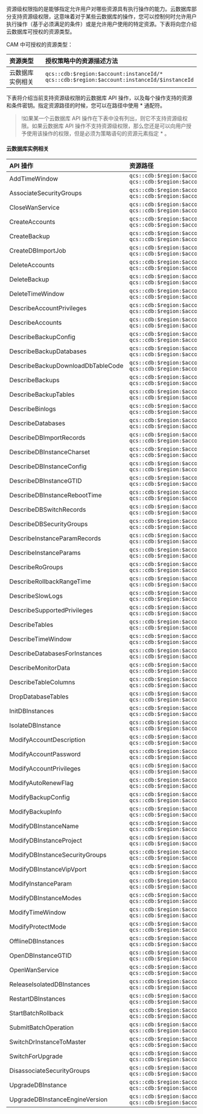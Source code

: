 资源级权限指的是能够指定允许用户对哪些资源具有执行操作的能力。云数据库部分支持资源级权限，这意味着对于某些云数据库的操作，您可以控制何时允许用户执行操作（基于必须满足的条件）或是允许用户使用的特定资源。下表将向您介绍云数据库可授权的资源类型。

CAM 中可授权的资源类型：

| 资源类型 | 授权策略中的资源描述方法 |
| :-------- |:-------------- |
| 云数据库实例相关 |  `qcs::cdb:$region:$account:instanceId/*`<br>`qcs::cdb:$region:$account:instanceId/$instanceId`

下表将介绍当前支持资源级权限的云数据库 API 操作，以及每个操作支持的资源和条件密钥。指定资源路径的时候，您可以在路径中使用 * 通配符。
>!如果某一个云数据库 API 操作在下表中没有列出，则它不支持资源级权限。如果云数据库 API 操作不支持资源级权限，那么您还是可以向用户授予使用该操作的权限，但是必须为策略语句的资源元素指定 *  。

#### 云数据库实例相关
| API 操作 | 资源路径 |
|:---------|:-------------|
|AddTimeWindow| `qcs::cdb:$region:$account:instanceId/*`<br>`qcs::cdb:$region:$account:instanceId/$instanceId`| 
|AssociateSecurityGroups|  `qcs::cdb:$region:$account:instanceId/*`<br>`qcs::cdb:$region:$account:instanceId/$instanceId`| 
|CloseWanService|  `qcs::cdb:$region:$account:instanceId/*`<br>`qcs::cdb:$region:$account:instanceId/$instanceId`| 
|CreateAccounts|  `qcs::cdb:$region:$account:instanceId/*`<br>`qcs::cdb:$region:$account:instanceId/$instanceId`| 
|CreateBackup|  `qcs::cdb:$region:$account:instanceId/*`<br>`qcs::cdb:$region:$account:instanceId/$instanceId`| 
|CreateDBImportJob|  `qcs::cdb:$region:$account:instanceId/*`<br>`qcs::cdb:$region:$account:instanceId/$instanceId`| 
|DeleteAccounts|  `qcs::cdb:$region:$account:instanceId/*`<br>`qcs::cdb:$region:$account:instanceId/$instanceId`| 
|DeleteBackup|  `qcs::cdb:$region:$account:instanceId/*`<br>`qcs::cdb:$region:$account:instanceId/$instanceId`| 
|DeleteTimeWindow|  `qcs::cdb:$region:$account:instanceId/*`<br>`qcs::cdb:$region:$account:instanceId/$instanceId`| 
|DescribeAccountPrivileges|  `qcs::cdb:$region:$account:instanceId/*`<br>`qcs::cdb:$region:$account:instanceId/$instanceId`| 
|DescribeAccounts|  `qcs::cdb:$region:$account:instanceId/*`<br>`qcs::cdb:$region:$account:instanceId/$instanceId`| 
|DescribeBackupConfig|  `qcs::cdb:$region:$account:instanceId/*`<br>`qcs::cdb:$region:$account:instanceId/$instanceId`| 
|DescribeBackupDatabases|  `qcs::cdb:$region:$account:instanceId/*`<br>`qcs::cdb:$region:$account:instanceId/$instanceId`| 
|DescribeBackupDownloadDbTableCode|  `qcs::cdb:$region:$account:instanceId/*`<br>`qcs::cdb:$region:$account:instanceId/$instanceId`| 
|DescribeBackups|  `qcs::cdb:$region:$account:instanceId/*`<br>`qcs::cdb:$region:$account:instanceId/$instanceId`| 
|DescribeBackupTables|  `qcs::cdb:$region:$account:instanceId/*`<br>`qcs::cdb:$region:$account:instanceId/$instanceId`| 
|DescribeBinlogs|  `qcs::cdb:$region:$account:instanceId/*`<br>`qcs::cdb:$region:$account:instanceId/$instanceId`| 
|DescribeDatabases|  `qcs::cdb:$region:$account:instanceId/*`<br>`qcs::cdb:$region:$account:instanceId/$instanceId`| 
|DescribeDBImportRecords|  `qcs::cdb:$region:$account:instanceId/*`<br>`qcs::cdb:$region:$account:instanceId/$instanceId`| 
|DescribeDBInstanceCharset|  `qcs::cdb:$region:$account:instanceId/*`<br>`qcs::cdb:$region:$account:instanceId/$instanceId`| 
|DescribeDBInstanceConfig|  `qcs::cdb:$region:$account:instanceId/*`<br>`qcs::cdb:$region:$account:instanceId/$instanceId`| 
|DescribeDBInstanceGTID|  `qcs::cdb:$region:$account:instanceId/*`<br>`qcs::cdb:$region:$account:instanceId/$instanceId`| 
|DescribeDBInstanceRebootTime|  `qcs::cdb:$region:$account:instanceId/*`<br>`qcs::cdb:$region:$account:instanceId/$instanceId`| 
|DescribeDBSwitchRecords|  `qcs::cdb:$region:$account:instanceId/*`<br>`qcs::cdb:$region:$account:instanceId/$instanceId`| 
|DescribeDBSecurityGroups|  `qcs::cdb:$region:$account:instanceId/*`<br>`qcs::cdb:$region:$account:instanceId/$instanceId`| 
|DescribeInstanceParamRecords|  `qcs::cdb:$region:$account:instanceId/*`<br>`qcs::cdb:$region:$account:instanceId/$instanceId`| 
|DescribeInstanceParams|  `qcs::cdb:$region:$account:instanceId/*`<br>`qcs::cdb:$region:$account:instanceId/$instanceId`| 
|DescribeRoGroups|  `qcs::cdb:$region:$account:instanceId/*`<br>`qcs::cdb:$region:$account:instanceId/$instanceId`| 
|DescribeRollbackRangeTime|  `qcs::cdb:$region:$account:instanceId/*`<br>`qcs::cdb:$region:$account:instanceId/$instanceId`| 
|DescribeSlowLogs|  `qcs::cdb:$region:$account:instanceId/*`<br>`qcs::cdb:$region:$account:instanceId/$instanceId`| 
|DescribeSupportedPrivileges|  `qcs::cdb:$region:$account:instanceId/*`<br>`qcs::cdb:$region:$account:instanceId/$instanceId`| 
|DescribeTables|  `qcs::cdb:$region:$account:instanceId/*`<br>`qcs::cdb:$region:$account:instanceId/$instanceId`| 
|DescribeTimeWindow|  `qcs::cdb:$region:$account:instanceId/*`<br>`qcs::cdb:$region:$account:instanceId/$instanceId`| 
| DescribeDatabasesForInstances |  `qcs::cdb:$region:$account:instanceId/*`<br>`qcs::cdb:$region:$account:instanceId/$instanceId`| 
| DescribeMonitorData |  `qcs::cdb:$region:$account:instanceId/*`<br>`qcs::cdb:$region:$account:instanceId/$instanceId`| 
| DescribeTableColumns |  `qcs::cdb:$region:$account:instanceId/*`<br>`qcs::cdb:$region:$account:instanceId/$instanceId`| 
|DropDatabaseTables|  `qcs::cdb:$region:$account:instanceId/*`<br>`qcs::cdb:$region:$account:instanceId/$instanceId`| 
|InitDBInstances|  `qcs::cdb:$region:$account:instanceId/*`<br>`qcs::cdb:$region:$account:instanceId/$instanceId`| 
|IsolateDBInstance|  `qcs::cdb:$region:$account:instanceId/*`<br>`qcs::cdb:$region:$account:instanceId/$instanceId`| 
|ModifyAccountDescription|  `qcs::cdb:$region:$account:instanceId/*`<br>`qcs::cdb:$region:$account:instanceId/$instanceId`| 
|ModifyAccountPassword|  `qcs::cdb:$region:$account:instanceId/*`<br>`qcs::cdb:$region:$account:instanceId/$instanceId`| 
|ModifyAccountPrivileges|  `qcs::cdb:$region:$account:instanceId/*`<br>`qcs::cdb:$region:$account:instanceId/$instanceId`| 
|ModifyAutoRenewFlag|  `qcs::cdb:$region:$account:instanceId/*`<br>`qcs::cdb:$region:$account:instanceId/$instanceId`| 
|ModifyBackupConfig|  `qcs::cdb:$region:$account:instanceId/*`<br>`qcs::cdb:$region:$account:instanceId/$instanceId`| 
|ModifyBackupInfo|  `qcs::cdb:$region:$account:instanceId/*`<br>`qcs::cdb:$region:$account:instanceId/$instanceId`| 
|ModifyDBInstanceName|  `qcs::cdb:$region:$account:instanceId/*`<br>`qcs::cdb:$region:$account:instanceId/$instanceId`| 
|ModifyDBInstanceProject|  `qcs::cdb:$region:$account:instanceId/*`<br>`qcs::cdb:$region:$account:instanceId/$instanceId`| 
|ModifyDBInstanceSecurityGroups|  `qcs::cdb:$region:$account:instanceId/*`<br>`qcs::cdb:$region:$account:instanceId/$instanceId`| 
|ModifyDBInstanceVipVport|  `qcs::cdb:$region:$account:instanceId/*`<br>`qcs::cdb:$region:$account:instanceId/$instanceId`| 
|ModifyInstanceParam|  `qcs::cdb:$region:$account:instanceId/*`<br>`qcs::cdb:$region:$account:instanceId/$instanceId`| 
|ModifyDBInstanceModes|  `qcs::cdb:$region:$account:instanceId/*`<br>`qcs::cdb:$region:$account:instanceId/$instanceId`| 
|ModifyTimeWindow|  `qcs::cdb:$region:$account:instanceId/*`<br>`qcs::cdb:$region:$account:instanceId/$instanceId`| 
| ModifyProtectMode |  `qcs::cdb:$region:$account:instanceId/*`<br>`qcs::cdb:$region:$account:instanceId/$instanceId`| 
| OfflineDBInstances |  `qcs::cdb:$region:$account:instanceId/*`<br>`qcs::cdb:$region:$account:instanceId/$instanceId`| 
|OpenDBInstanceGTID|  `qcs::cdb:$region:$account:instanceId/*`<br>`qcs::cdb:$region:$account:instanceId/$instanceId`| 
|OpenWanService|  `qcs::cdb:$region:$account:instanceId/*`<br>`qcs::cdb:$region:$account:instanceId/$instanceId`| 
|ReleaseIsolatedDBInstances|  `qcs::cdb:$region:$account:instanceId/*`<br>`qcs::cdb:$region:$account:instanceId/$instanceId`| 
|RestartDBInstances|  `qcs::cdb:$region:$account:instanceId/*`<br>`qcs::cdb:$region:$account:instanceId/$instanceId`| 
|StartBatchRollback|  `qcs::cdb:$region:$account:instanceId/*`<br>`qcs::cdb:$region:$account:instanceId/$instanceId`| 
|SubmitBatchOperation|  `qcs::cdb:$region:$account:instanceId/*`<br>`qcs::cdb:$region:$account:instanceId/$instanceId`| 
|SwitchDrInstanceToMaster|  `qcs::cdb:$region:$account:instanceId/*`<br>`qcs::cdb:$region:$account:instanceId/$instanceId`| 
|SwitchForUpgrade|  `qcs::cdb:$region:$account:instanceId/*`<br>`qcs::cdb:$region:$account:instanceId/$instanceId`| 
|DisassociateSecurityGroups|  `qcs::cdb:$region:$account:instanceId/*`<br>`qcs::cdb:$region:$account:instanceId/$instanceId`| 
|UpgradeDBInstance|  `qcs::cdb:$region:$account:instanceId/*`<br>`qcs::cdb:$region:$account:instanceId/$instanceId`| 
|UpgradeDBInstanceEngineVersion|  `qcs::cdb:$region:$account:instanceId/*`<br>`qcs::cdb:$region:$account:instanceId/$instanceId`| 


